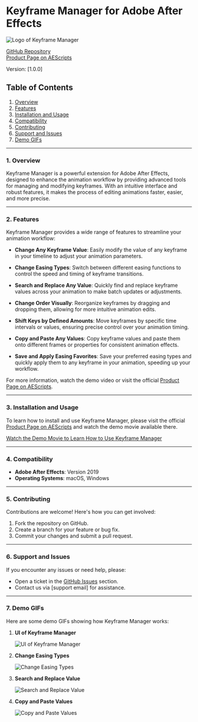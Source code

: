 # Keyframe Manager for Adobe After Effects

![Logo of Keyframe Manager](https://aescripts.com/media/catalog/product/cache/1/image/800x600/040ec09b1e35df139433887a97daa66f/7/6/768_1.jpg)

[GitHub Repository](https://github.com/Nima8FT/ExtensionAE-Keyframe-Manager)  
[Product Page on AEScripts](https://aescripts.com/keyframe-manager/?srsltid=AfmBOor7Ocr9R4_z1UzjVotWdlaBfhls6TATy_ElK6y7IlvAIbTCtEHX)


Version: [1.0.0]
## Table of Contents

1. [Overview](#overview)
2. [Features](#features)
3. [Installation and Usage](#installation-and-usage)
4. [Compatibility](#compatibility)
5. [Contributing](#contributing)
6. [Support and Issues](#support-and-issues)
7. [Demo GIFs](#demo-gifs)

---

### 1. Overview

Keyframe Manager is a powerful extension for Adobe After Effects, designed to enhance the animation workflow by providing advanced tools for managing and modifying keyframes. With an intuitive interface and robust features, it makes the process of editing animations faster, easier, and more precise.

---

### 2. Features

Keyframe Manager provides a wide range of features to streamline your animation workflow:

- **Change Any Keyframe Value**: Easily modify the value of any keyframe in your timeline to adjust your animation parameters.

- **Change Easing Types**: Switch between different easing functions to control the speed and timing of keyframe transitions.

- **Search and Replace Any Value**: Quickly find and replace keyframe values across your animation to make batch updates or adjustments.

- **Change Order Visually**: Reorganize keyframes by dragging and dropping them, allowing for more intuitive animation edits.

- **Shift Keys by Defined Amounts**: Move keyframes by specific time intervals or values, ensuring precise control over your animation timing.

- **Copy and Paste Any Values**: Copy keyframe values and paste them onto different frames or properties for consistent animation effects.

- **Save and Apply Easing Favorites**: Save your preferred easing types and quickly apply them to any keyframe in your animation, speeding up your workflow.


For more information, watch the demo video or visit the official [Product Page on AEScripts](https://aescripts.com/keyframe-manager/).


---

### 3. Installation and Usage

To learn how to install and use Keyframe Manager, please visit the official [Product Page on AEScripts](https://aescripts.com/keyframe-manager/?srsltid=AfmBOor7Ocr9R4_z1UzjVotWdlaBfhls6TATy_ElK6y7IlvAIbTCtEHX) and watch the demo movie available there.

[Watch the Demo Movie to Learn How to Use Keyframe Manager]([https://aescripts.com/keyframe-manager/](https://youtu.be/KL8Tz1xGh70))

---

### 4. Compatibility

- **Adobe After Effects**: Version 2019
- **Operating Systems**: macOS, Windows

---

### 5. Contributing

Contributions are welcome! Here's how you can get involved:

1. Fork the repository on GitHub.
2. Create a branch for your feature or bug fix.
3. Commit your changes and submit a pull request.

---

### 6. Support and Issues

If you encounter any issues or need help, please:

- Open a ticket in the [GitHub Issues](https://github.com/Nima8FT/ExtensionAE-Keyframe-Manager/issues) section.
- Contact us via [support email] for assistance.

---

### 7. Demo GIFs

Here are some demo GIFs showing how Keyframe Manager works:

1. **UI of Keyframe Manager**  
   
   ![UI of Keyframe Manager](https://aescripts.com/media/catalog/product/cache/1/image/9df78eab33525d08d6e5fb8d27136e95/i/m/img1.png)

3. **Change Easing Types**  
   
   ![Change Easing Types](https://aescripts.com/media/catalog/product/1/_/1_1_1.gif)

4. **Search and Replace Value**  
   
   ![Search and Replace Value](https://aescripts.com/media/catalog/product/4/_/4_2.gif)

5. **Copy and Paste Values**  
   
   ![Copy and Paste Values](https://aescripts.com/media/catalog/product/6/_/6_1_1.gif)





